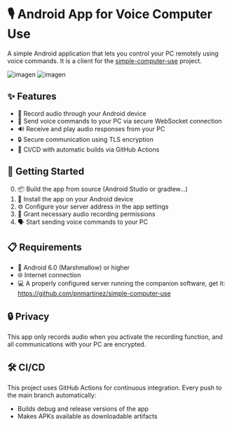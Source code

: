 # 🎙️ Android App for Voice Computer Use

A simple Android application that lets you control your PC remotely using voice commands. It is a client for the [simple-computer-use](https://github.com/pnmartinez/simple-computer-use) project.

![imagen](https://github.com/user-attachments/assets/4606ea63-9514-4aae-867c-65a1e4341f28)
![imagen](https://github.com/user-attachments/assets/26338ea2-a063-4bff-b72d-6d2ee1001cab)


## ✨ Features

- 🎤 Record audio through your Android device
- 📡 Send voice commands to your PC via secure WebSocket connection
- 🔊 Receive and play audio responses from your PC
- 🔒 Secure communication using TLS encryption
- 🔄 CI/CD with automatic builds via GitHub Actions

## 🚀 Getting Started

0. 📦 Build the app from source (Android Studio or gradlew...)
1. 📱 Install the app on your Android device
2. ⚙️ Configure your server address in the app settings
3. 🔐 Grant necessary audio recording permissions
4. 🗣️ Start sending voice commands to your PC

## 📋 Requirements

- 📱 Android 6.0 (Marshmallow) or higher
- 🌐 Internet connection
- 💻 A properly configured server running the companion software, get it: https://github.com/pnmartinez/simple-computer-use

## 🔒 Privacy

This app only records audio when you activate the recording function, and all communications with your PC are encrypted. 

## 🛠️ CI/CD

This project uses GitHub Actions for continuous integration. Every push to the main branch automatically:
- Builds debug and release versions of the app
- Makes APKs available as downloadable artifacts

